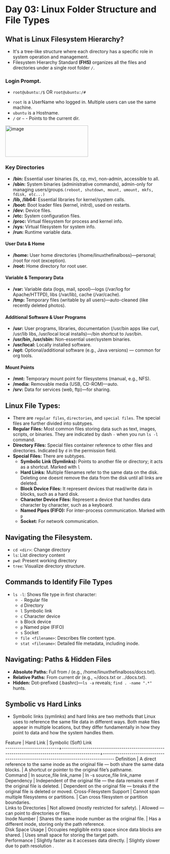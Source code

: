 # Day 03: Linux Folder Structure and File Types

## What is Linux Filesystem Hierarchy?
- It's a tree-like structure where each directory has a specific role in system operation and management.
- Filesystem Hierarchy Standard **(FHS)** organizes all the files and directories under a single root folder `/`.

### Login Prompt.
* `root@ubuntu:/$` OR `root@ubuntu:/#`
- `root` is a UserName who logged in. Multiple users can use the same machine.
- `ubuntu` is a Hostname.
- `/` or `~` - Points to the current dir.

 <img width="259" height="98" alt="image" src="https://github.com/user-attachments/assets/707af81a-7d3a-4099-9eb2-cea66dcf6c10" />

### Key Directories
- **/bin:** Essential user binaries (ls, cp, mv), non-admin, accessible to all.
- **/sbin:** System binaries (administrative commands), admin-only for managing users/groups.`(reboot, shutdown, mount, umount, mkfs, fdisk, etc...)`
- **/lib, /lib64:** Essential libraries for kernel/system calls.
- **/boot:** Boot loader files (kernel, initrd), used on restarts.
- **/dev:** Device files.
- **/etc:** System configuration files.
- **/proc:** Virtual filesystem for process and kernel info.
- **/sys:** Virtual filesystem for system info.
- **/run:** Runtime variable data.

#### User Data & Home
- **/home:** User home directories (/home/linuxthefinalboss)—personal; /root for root (exception).
- **/root:** Home directory for root user.
 
#### Variable & Temporary Data
- **/var:** Variable data (logs, mail, spool)—logs (/var/log for Apache/HTTPD), libs (/var/lib), cache (/var/cache).
- **/tmp:** Temporary files (writable by all users)—auto-cleaned (like recently deleted photos).
  
#### Additional Software & User Programs
- **/usr:** User programs, libraries, documentation (/usr/bin apps like curl, /usr/lib libs, /usr/local local installs)—/bin shortcut to /usr/bin.
- **/usr/bin, /usr/sbin:** Non-essential user/system binaries.
- **/usr/local:** Locally installed software.
- **/opt:** Optional/additional software (e.g., Java versions) — common for org tools.

#### Mount Points
- **/mnt:** Temporary mount point for filesystems (manual, e.g., NFS).
- **/media:** Removable media (USB, CD-ROM)—auto.
- **/srv:** Data for services (web, ftp)—for sharing.

## Linux File Types:
- There are `regular files`, `directories`, and `special files`. The special files are further divided into subtypes.
- **Regular Files:** Most common files storing data such as text, images, scripts, or binaries. They are indicated by dash `-` when you run `ls -l` command.
- **Directory Files:** Special files container reference to other files and directories. Indicated by `d` in the permission field.
- **Special Files:** There are subtypes.
  - **Symbolic Link (Symlinks):** Points to another file or directory; it acts as a shortcut. Marked with `l`
  - **Hard Links:** Multiple filenames refer to the same data on the disk. Deleting one doesnt remove the data from the disk until all links are deleted.
  - **Block Device Files:** It represent devices that read/write data in blocks, such as a hard disk.
  - **Character Device Files:** Represent a device that handles data character by character, such as a keyboard.
  - **Named Pipes (FIFO):** For inter-process communication. Marked with `p`
  - **Socket:** For network communication.
 
## Navigating the Filesystem.
- `cd <dir>`: Change directory
- `ls`: List directory content
- `pwd`: Present working directory
- `tree`: Visualize directory structure.

## Commands to Identify File Types
- `ls -l`: Shows file type in first character:
    - `-` Regular file
    - `d` Directory
    - `l` Symbolic link
    - `c` Character device
    - `b` Block device
    - `p` Named pipe (FIFO)
    - `s` Socket
  - `file <filename>`: Describes file content type.
  - `stat <filename>`: Detailed file metadata, including inode.

## Navigating: Paths & Hidden Files
- **Absolute Paths:** Full from / (e.g., /home/linuxthefinalboss/docs.txt).
- **Relative Paths:** From current dir (e.g., ~/docs.txt or ../docs.txt).
- **Hidden:** Dot-prefixed (.bashrc)—`ls -a` reveals; `find . -name ".*"` hunts.

## Symbolic vs Hard Links
- Symbolic links (symlinks) and hard links are two methods that Linux uses to reference the same file data in different ways. Both make files appear in multiple locations, but they differ fundamentally in how they point to data and how the system handles them.

Feature                   |  Hard Link                                                                                     |  Symbolic (Soft) Link                                                             
--------------------------+------------------------------------------------------------------------------------------------+-----------------------------------------------------------------------------------
Definition                |  A direct reference to the same inode as the original file — both share the same data blocks.  |  A shortcut or pointer to the original file’s pathname.                           
Command                   |  ln source_file link_name                                                                      |  ln -s source_file link_name                                                      
Dependency                |  Independent of the original file — the data remains even if the original file is deleted.     |  Dependent on the original file — breaks if the original file is deleted or moved.
Cross-Filesystem Support  |  Cannot span multiple filesystems or partitions.                                               |  Can cross filesystem or partition boundaries.                                    
Links to Directories      |  Not allowed (mostly restricted for safety).                                                   |  Allowed — can point to directories or files.                                     
Inode Number              |  Shares the same inode number as the original file.                                            |  Has a different inode, storing only the path reference.                          
Disk Space Usage          |  Occupies negligible extra space since data blocks are shared.                                 |  Uses small space for storing the target path.                                    
Performance               |  Slightly faster as it accesses data directly.                                                 |  Slightly slower due to path resolution .                                         
